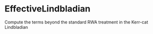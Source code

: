# EffectiveLindbladian
Compute the terms beyond the standard RWA treatment in the Kerr-cat Lindbladian
